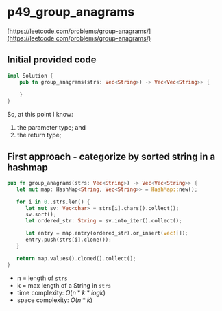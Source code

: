 # p49_group_anagrams
[https://leetcode.com/problems/group-anagrams/](https://leetcode.com/problems/group-anagrams/)

## Initial provided code
```Rust
impl Solution {
    pub fn group_anagrams(strs: Vec<String>) -> Vec<Vec<String>> {
        
    }
}
```

So, at this point I know:
1. the parameter type; and
2. the return type;

## First approach - categorize by sorted string in a hashmap

```Rust
pub fn group_anagrams(strs: Vec<String>) -> Vec<Vec<String>> {
   let mut map: HashMap<String, Vec<String>> = HashMap::new();

   for i in 0..strs.len() {
      let mut sv: Vec<char> = strs[i].chars().collect();
      sv.sort();
      let ordered_str: String = sv.into_iter().collect();

      let entry = map.entry(ordered_str).or_insert(vec![]);
      entry.push(strs[i].clone());
   }

   return map.values().cloned().collect();     
}
```


- n = length of `strs`
- k = max length of a String in `strs`
- time complexity: $O(n*k*logk)$
- space complexity: $O(n*k)$